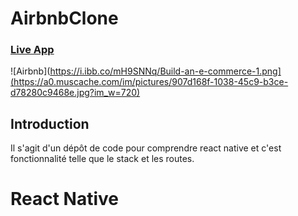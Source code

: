 # AirbnbClone
### [Live App](#/)

![Airbnb](https://i.ibb.co/mH9SNNq/Build-an-e-commerce-1.png](https://a0.muscache.com/im/pictures/907d168f-1038-45c9-b3ce-d78280c9468e.jpg?im_w=720)


## Introduction
Il s'agit d'un dépôt de code pour comprendre react native et c'est fonctionnalité telle que le stack et les routes.

# React Native
 
